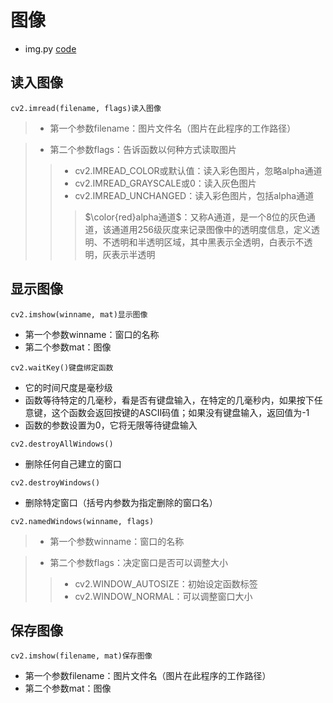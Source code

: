 # 图像 
- img.py [code](img.py)
## 读入图像
```
cv2.imread(filename, flags)读入图像
```
>- 第一个参数filename：图片文件名（图片在此程序的工作路径）</p>

>- 第二个参数flags：告诉函数以何种方式读取图片
>>- cv2.IMREAD_COLOR或默认值：读入彩色图片，忽略alpha通道
>>- cv2.IMREAD_GRAYSCALE或0：读入灰色图片
>>- cv2.IMREAD_UNCHANGED：读入彩色图片，包括alpha通道
>>> $\color{red}alpha通道$：又称A通道，是一个8位的灰色通道，该通道用256级灰度来记录图像中的透明度信息，定义透明、不透明和半透明区域，其中黑表示全透明，白表示不透明，灰表示半透明

## 显示图像

```
cv2.imshow(winname, mat)显示图像
```
- 第一个参数winname：窗口的名称
- 第二个参数mat：图像
```
cv2.waitKey()键盘绑定函数
```
- 它的时间尺度是毫秒级
- 函数等待特定的几毫秒，看是否有键盘输入，在特定的几毫秒内，如果按下任意键，这个函数会返回按键的ASCII码值；如果没有键盘输入，返回值为-1
- 函数的参数设置为0，它将无限等待键盘输入
```
cv2.destroyAllWindows()
```
- 删除任何自己建立的窗口
```
cv2.destroyWindows()
```
- 删除特定窗口（括号内参数为指定删除的窗口名）
```
cv2.namedWindows(winname, flags)
```
>- 第一个参数winname：窗口的名称

>- 第二个参数flags：决定窗口是否可以调整大小
>>- cv2.WINDOW_AUTOSIZE：初始设定函数标签
>>- cv2.WINDOW_NORMAL：可以调整窗口大小
## 保存图像
```
cv2.imshow(filename, mat)保存图像
```
- 第一个参数filename：图片文件名（图片在此程序的工作路径）
- 第二个参数mat：图像